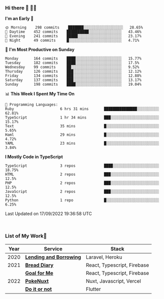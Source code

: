 ### Hi there 👋 🧑‍💻



<!--START_SECTION:waka-->
**I'm an Early 🐤** 

```text
🌞 Morning    298 commits    ███████░░░░░░░░░░░░░░░░░░   28.65% 
🌆 Daytime    452 commits    ██████████░░░░░░░░░░░░░░░   43.46% 
🌃 Evening    241 commits    █████░░░░░░░░░░░░░░░░░░░░   23.17% 
🌙 Night      49 commits     █░░░░░░░░░░░░░░░░░░░░░░░░   4.71%

```
📅 **I'm Most Productive on Sunday** 

```text
Monday       164 commits    ████░░░░░░░░░░░░░░░░░░░░░   15.77% 
Tuesday      182 commits    ████░░░░░░░░░░░░░░░░░░░░░   17.5% 
Wednesday    99 commits     ██░░░░░░░░░░░░░░░░░░░░░░░   9.52% 
Thursday     126 commits    ███░░░░░░░░░░░░░░░░░░░░░░   12.12% 
Friday       134 commits    ███░░░░░░░░░░░░░░░░░░░░░░   12.88% 
Saturday     137 commits    ███░░░░░░░░░░░░░░░░░░░░░░   13.17% 
Sunday       198 commits    ████░░░░░░░░░░░░░░░░░░░░░   19.04%

```


📊 **This Week I Spent My Time On** 

```text
💬 Programming Languages: 
Ruby                     6 hrs 31 mins       ███████████████░░░░░░░░░░   62.81% 
TypeScript               1 hr 34 mins        ███░░░░░░░░░░░░░░░░░░░░░░   15.17% 
Text                     35 mins             █░░░░░░░░░░░░░░░░░░░░░░░░   5.65% 
Haml                     29 mins             █░░░░░░░░░░░░░░░░░░░░░░░░   4.72% 
YAML                     23 mins             █░░░░░░░░░░░░░░░░░░░░░░░░   3.84%

```

**I Mostly Code in TypeScript** 

```text
TypeScript               3 repos             ████░░░░░░░░░░░░░░░░░░░░░   18.75% 
HTML                     2 repos             ███░░░░░░░░░░░░░░░░░░░░░░   12.5% 
PHP                      2 repos             ███░░░░░░░░░░░░░░░░░░░░░░   12.5% 
JavaScript               2 repos             ███░░░░░░░░░░░░░░░░░░░░░░   12.5% 
Python                   1 repo              █░░░░░░░░░░░░░░░░░░░░░░░░   6.25%

```



 Last Updated on 17/09/2022 19:36:58 UTC
<!--END_SECTION:waka-->


<br />

### List of My Work🚀

| Year | Service | Stack |
|--|--|--|
| 2020 | [**Lending and Borrowing**](https://lending-and-borrowing.herokuapp.com/) | Laravel, Heroku |
| 2021 | [**Bread Diary**](https://bread-diary-web.web.app/) | React, Typescript, Firebase |
|  | [**Goal for Me**](https://goal-for-me.web.app/) | React, Typescript, Firebase |
| 2022 | [**PokeNuxt**](https://pokenuxt.vercel.app/) | Nuxt, Javascript, Vercel |
|  | [**Do it or not**](https://apps.apple.com/jp/app/do-it-or-not/id1613818865) | Flutter |